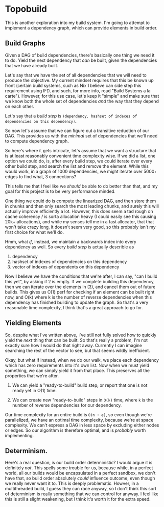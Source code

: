 # Topobuild

This is another exploration into my build system. I'm going to attempt
to implement a dependency graph, which can provide elements in build order.

## Build Graphs

Given a DAG of build dependencies, there's basically one thing we
need it to do. Yield the next dependency that *can* be built, given
the dependencies that we have already built.

Let's say that we have the set of all dependencies that we
will need to produce the objective. My current mindset requires
that this be known up front (certain build systems, such as
Nix I believe can side step this requirement using IFD, and such,
for more info, read "Build Systems a la carte"). However,
for this use case, let's keep it "simple" and make sure that
we know both the whole set of dependencies *and* the way that
they depend on each other.

Let's say that a *build step* is
`(dependency, hashset of indexes of dependencies on this dependency)`.

So now let's assume that we can figure out a transitive reduction of
our DAG. This provides us with the *minimal* set of dependencies that
we'll need to compute dependency graph. 

So here's where it gets intricate, let's assume that we want a structure
that is at least reasonably convenient time complexity wise. If we did a
list, one option we could do, is, after every build step, we
could iterate over every other build step, and search the list
and remove the element. While this would work, in a graph of
1000 dependencies, we might iterate over 5000+ edges to find what, 3 connections?

This tells me that I feel like we *should* be able to do better than that,
and my goal for this project is to be very performance minded.

One thing we could do is compute the linearized DAG, and then store them in
chunks and then only search the most leading chunks, and surely this
will actually improve efficiently a lot. However, this does seem a
tad rough on cache coherency / is sorta allocation heavy (I could
easily see this causing 20k+ allocations), and while my senses
tell me in a fast allocator, that that won't take crazy long, it doesn't
seem very good, so this probably isn't my first choice for what we'll do.

Hmm, what *if*, instead, we maintain a backwards index into every dependency
as well. So every *build step* is actually describle as

 1. dependency 
 2. hashset of indexes of dependencies on this dependency
 3. vector of indexes of dependents on this dependency

Now I believe we have the conditions that we're after,
I can say, "can I build this yet", by asking if 2 is empty. If we complete
building this dependency, then we can iterate over the elements in (3), and
cancel them out of future builds. This gives us O(1) perf for checking if an
element can be built right now, and O(k) where k is the number of
reverse dependencies when this dependency has finished building to update the
graph. So that's a very reasonable time complexity, I think that's a great
approach to go for.

## Yielding Elements

So, despite what I've written above, I've still not fully solved how to
quickly yield the *next* thing that can be built. So that's really a problem,
I'm not exactly sure how I would do that right away. Currently I can imagine
searching the rest of the vector to see, but that seems wildly inefficient.


Okay, but what if instead, when we do our walk, we place each dependency which
has zero requirements into it's own list. Now when we must yield something,
we can simply yield it from that place. This preserves all the properties
that we're after.

1. We can yield a "ready-to-build" build step, or report that
   one is not ready yet in O(1) time.

2. We can create new "ready-to-build" steps in `O(k)` time, where
   `k` is the number of reverse dependencies for our dependency.

Our time complexity for an entire build is `O(n + e)`, so even though
we're parallelized, we have an optimal time complexity, because we're
at space complexity. We can't express a DAG in less space by excluding
either nodes or edges. So our algorithm is therefore optimal, and is
*probably* worth implementing.


## Determinism.

Here's a real question, is our build order deterministic? I would argue
it is definitely *not*. This spells some trouble for us, because
while, in a perfect world, all our
builds would be encapsulated in a perfect sandbox, we don't have that,
so build order absolutely *could* influence outcome, even though we really
never want it to. This is deeply problematic. Howver, in a multithreaded
build, I guess they can race anyway, so I don't think this sort of
determinism is really something that we can control for anyway. I feel
like this is still a slight weakening, but I think it's worth it for
the extra speed.


